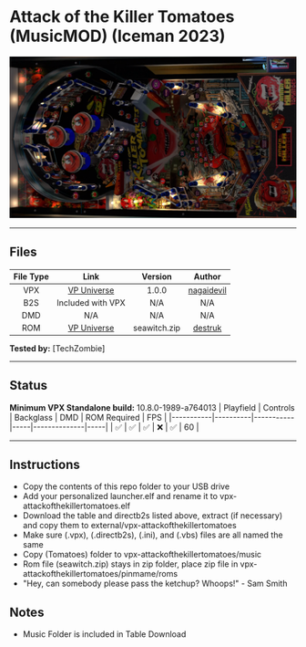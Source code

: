 # Attack of the Killer Tomatoes (MusicMOD) (Iceman 2023)

![Table Preview](../../images/vpx-attackofthekillertomatoes.png)

---

## Files
| File Type | Link | Version | Author |
|:---------:|:----:|:-------:|:------:|
| VPX | [VP Universe](https://vpuniverse.com/files/file/15298-attack-of-the-killer-tomatoes-iceman-2023-musicmod/) | 1.0.0 | [nagaidevil](https://vpuniverse.com/profile/40780-nagaidevil/) |
| B2S | Included with VPX | N/A | N/A |
| DMD | N/A | N/A | N/A |
| ROM | [VP Universe](https://www.vpforums.org/index.php?app=downloads&showfile=742) | seawitch.zip | [destruk](https://www.vpforums.org/index.php?showuser=5) |

**Tested by:** [TechZombie]

---

## Status 
**Minimum VPX Standalone build:** 10.8.0-1989-a764013
| Playfield | Controls | Backglass | DMD | ROM Required | FPS | 
|-----------|----------|-----------|-----|--------------|-----|
| :white_check_mark: | :white_check_mark: | :white_check_mark: | :x: | :white_check_mark: | 60 |

---

## Instructions
- Copy the contents of this repo folder to your USB drive
- Add your personalized launcher.elf and rename it to vpx-attackofthekillertomatoes.elf
- Download the table and directb2s listed above, extract (if necessary) and copy them to external/vpx-attackofthekillertomatoes
- Make sure (.vpx), (.directb2s), (.ini), and (.vbs) files are all named the same
- Copy (Tomatoes) folder to vpx-attackofthekillertomatoes/music
- Rom file (seawitch.zip) stays in zip folder, place zip file in vpx-attackofthekillertomatoes/pinmame/roms
- "Hey, can somebody please pass the ketchup? Whoops!" - Sam Smith

## Notes
- Music Folder is included in Table Download
